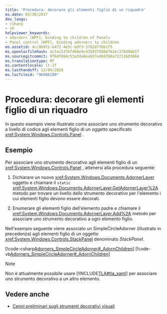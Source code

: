 ```yaml
---
title: 'Procedura: decorare gli elementi figlio di un riquadro'
ms.date: 03/30/2017
dev_langs:
- csharp
- vb
helpviewer_keywords:
- adorners [WPF], binding to children of Panels
- Panel control [WPF], binding adorners to children
ms.assetid: 4cc9b972-b472-4e5c-bdf3-3702d7fbb1f5
ms.openlocfilehash: 4c5ac537bfd68e9c43583758047b2ec378d0bb57
ms.sourcegitcommit: 9f6df084c53a3da0ea657ed0d708a72213683084
ms.translationtype: MT
ms.contentlocale: it-IT
ms.lasthandoff: 12/09/2020
ms.locfileid: "96966190"
---
```

# <a name="how-to-adorn-the-children-of-a-panel"></a>Procedura: decorare gli elementi figlio di un riquadro
In questo esempio viene illustrato come associare uno strumento decorativo a livello di codice agli elementi figlio di un oggetto specificato <xref:System.Windows.Controls.Panel> .  
  
## <a name="example"></a>Esempio  
 Per associare uno strumento decorativo agli elementi figlio di un <xref:System.Windows.Controls.Panel> , attenersi alla procedura seguente:  
  
1. Dichiarare un nuovo <xref:System.Windows.Documents.AdornerLayer> oggetto e chiamare il `static` <xref:System.Windows.Documents.AdornerLayer.GetAdornerLayer%2A> metodo per trovare un livello dello strumento decorativo per l'elemento i cui elementi figlio devono essere decorati.  
  
2. Enumerare gli elementi figlio dell'elemento padre e chiamare il <xref:System.Windows.Documents.AdornerLayer.Add%2A> metodo per associare uno strumento decorativo a ogni elemento figlio.  
  
 Nell'esempio seguente viene associato un SimpleCircleAdorner (illustrato in precedenza) agli elementi figlio di un oggetto <xref:System.Windows.Controls.StackPanel> denominato *StackPanel*.  
  
 [!code-csharp[Adorners_SimpleCircleAdorner#_AdornChildren](~/samples/snippets/csharp/VS_Snippets_Wpf/Adorners_SimpleCircleAdorner/CSharp/Window1.xaml.cs#_adornchildren)]
 [!code-vb[Adorners_SimpleCircleAdorner#_AdornChildren](~/samples/snippets/visualbasic/VS_Snippets_Wpf/Adorners_SimpleCircleAdorner/VisualBasic/Window1.xaml.vb#_adornchildren)]  
  
> [!NOTE]
> Non è attualmente possibile usare [!INCLUDE[TLA#tla_xaml](../../../includes/tlasharptla-xaml-md.md)] per associare uno strumento decorativo a un altro elemento.  
  
## <a name="see-also"></a>Vedere anche

- [Cenni preliminari sugli strumenti decorativi visuali](adorners-overview.md)

